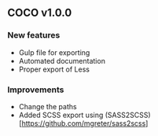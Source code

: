 ## COCO v1.0.0

### New features

* Gulp file for exporting
* Automated documentation
* Proper export of Less

### Improvements

* Change the paths
* Added SCSS export using (SASS2SCSS)[https://github.com/mgreter/sass2scss]
